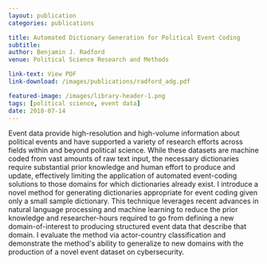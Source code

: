 ```yaml
---
layout: publication
categories: publications

title: Automated Dictionary Generation for Political Event Coding
subtitle: 
author: Benjamin J. Radford
venue: Political Science Research and Methods

link-text: View PDF
link-download: /images/publications/radford_adg.pdf

featured-image: /images/library-header-1.png
tags: [political science, event data]
date: 2018-07-14
---
```


Event data provide high-resolution and high-volume information about political events and have supported a variety of research efforts across fields within and beyond political science. While these datasets are machine coded from vast amounts of raw text input, the necessary dictionaries require substantial prior knowledge and human effort to produce and update, effectively limiting the application of automated event-coding solutions to those domains for which dictionaries already exist. I introduce a novel method for generating dictionaries appropriate for event coding given only a small sample dictionary. This technique leverages recent advances in natural language processing and machine learning to reduce the prior knowledge and researcher-hours required to go from defining a new domain-of-interest to producing structured event data that describe that domain. I evaluate the method via actor-country classification and demonstrate the method's ability to generalize to new domains with the production of a novel event dataset on cybersecurity.